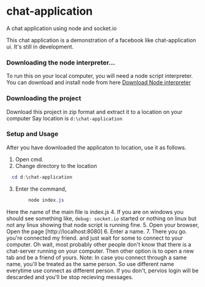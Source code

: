 chat-application
================

A chat application using node and socket.io

This chat application is a demonstration of a facebook like chat-application ui.
It's still in development.

### Downloading the node interpreter...
To run this on your local computer, you will need a node script interpreter.
You can download and install node from here [Download Node interpreter](http://nodejs.org/download/)

### Downloading the project
Download this project in zip format and extract it to a location on your computer
Say location is `d:\chat-application`

### Setup and Usage
After you have downloaded the applicaton to location, use it as follows.

1. Open cmd.
2. Change directory to the location

```powershell
  cd d:\chat-application
```

3. Enter the command,

```powershell
        node index.js
```
  Here the name of the main file is index.js
4. If you are on windows you should see something 
        like, `debug: socket.io` started
  or nothing on linux but not any linux showing that node script is running fine.
5. Open your browser, Open the page
        [http://localhost:8080]
6. Enter a name.
7. There you go. you're connected my friend. and just wait for some to connect to your computer.
  Oh wait, most probably other people don't know that there is a chat-server running on your computer.
  Then other option is to open a new tab and be a friend of yours.
  Note: In case you connect through a same name, you'll be treated as the same person. So use different name everytime use connect as different person. If you don't, pervios login will be descarded and you'll be stop recieving messages.


